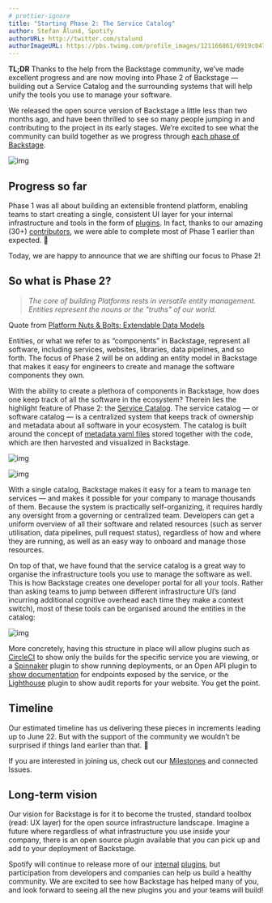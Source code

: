 ```yaml
---
# prettier-ignore
title: "Starting Phase 2: The Service Catalog"
author: Stefan Ålund, Spotify
authorURL: http://twitter.com/stalund
authorImageURL: https://pbs.twimg.com/profile_images/121166861/6919c047c0d0edaace78c3009b28e917-user-full-200-130.generated_400x400.jpg
---
```


**TL;DR** Thanks to the help from the Backstage community, we’ve made excellent progress and are now moving into Phase 2 of Backstage — building out a Service Catalog and the surrounding systems that will help unify the tools you use to manage your software.

We released the open source version of Backstage a little less than two months ago, and have been thrilled to see so many people jumping in and contributing to the project in its early stages. We’re excited to see what the community can build together as we progress through [each phase of Backstage](https://github.com/backstage/backstage#project-roadmap).

![img](assets/20-05-20/Service_Catalog_MVP.png)

<!--truncate-->

## Progress so far

Phase 1 was all about building an extensible frontend platform, enabling teams to start creating a single, consistent UI layer for your internal infrastructure and tools in the form of [plugins](https://github.com/backstage/backstage/labels/plugin). In fact, thanks to our amazing (30+) [contributors](https://github.com/backstage/backstage/graphs/contributors), we were able to complete most of Phase 1 earlier than expected. 🎉

Today, we are happy to announce that we are shifting our focus to Phase 2!

## So what is Phase 2?

> _The core of building Platforms rests in versatile entity management. Entities represent the nouns or the "truths" of our world._

Quote from [Platform Nuts & Bolts: Extendable Data Models](https://www.kislayverma.com/post/platform-nuts-bolts-extendable-data-models)

Entities, or what we refer to as “components” in Backstage, represent all software, including services, websites, libraries, data pipelines, and so forth. The focus of Phase 2 will be on adding an entity model in Backstage that makes it easy for engineers to create and manage the software components they own.

With the ability to create a plethora of components in Backstage, how does one keep track of all the software in the ecosystem? Therein lies the highlight feature of Phase 2: the [Service Catalog](https://github.com/backstage/backstage/milestone/4). The service catalog — or software catalog — is a centralized system that keeps track of ownership and metadata about all software in your ecosystem. The catalog is built around the concept of [metadata yaml files](/docs/architecture-decisions/adrs-adr002) stored together with the code, which are then harvested and visualized in Backstage.

![img](assets/20-05-20/Service_Catalog_MVP.png)

![img](assets/20-05-20/Service_Catalog_MVP_service.png)

With a single catalog, Backstage makes it easy for a team to manage ten services — and makes it possible for your company to manage thousands of them. Because the system is practically self-organizing, it requires hardly any oversight from a governing or centralized team. Developers can get a uniform overview of all their software and related resources (such as server utilisation, data pipelines, pull request status), regardless of how and where they are running, as well as an easy way to onboard and manage those resources.

On top of that, we have found that the service catalog is a great way to organise the infrastructure tools you use to manage the software as well. This is how Backstage creates one developer portal for all your tools. Rather than asking teams to jump between different infrastructure UI’s (and incurring additional cognitive overhead each time they make a context switch), most of these tools can be organised around the entities in the catalog:

![img](assets/20-05-20/tabs.png)

More concretely, having this structure in place will allow plugins such as [CircleCI](https://github.com/backstage/backstage/tree/master/plugins/circleci) to show only the builds for the specific service you are viewing, or a [Spinnaker](https://github.com/backstage/backstage/issues/631) plugin to show running deployments, or an Open API plugin to [show documentation](https://github.com/backstage/backstage/issues/627) for endpoints exposed by the service, or the [Lighthouse](https://github.com/backstage/backstage/tree/master/plugins/lighthouse) plugin to show audit reports for your website. You get the point.

## Timeline

Our estimated timeline has us delivering these pieces in increments leading up to June 22. But with the support of the community we wouldn’t be surprised if things land earlier than that. 🙏

If you are interested in joining us, check out our [Milestones](https://github.com/backstage/backstage/milestones) and connected Issues.

## Long-term vision

Our vision for Backstage is for it to become the trusted, standard toolbox (read: UX layer) for the open source infrastructure landscape. Imagine a future where regardless of what infrastructure you use inside your company, there is an open source plugin available that you can pick up and add to your deployment of Backstage.

Spotify will continue to release more of our [internal](https://backstage.io/blog/2020/04/06/lighthouse-plugin) [plugins](https://backstage.io/blog/2020/05/14/tech-radar-plugin), but participation from developers and companies can help us build a healthy community. We are excited to see how Backstage has helped many of you, and look forward to seeing all the new plugins you and your teams will build!
